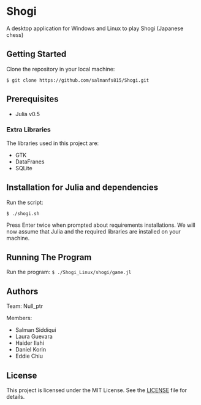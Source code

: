 # Shogi

A desktop application for Windows and Linux to play Shogi (Japanese chess)

## Getting Started

Clone the repository in your local machine:

`$ git clone https://github.com/salmanfs815/Shogi.git`

## Prerequisites

* Julia v0.5

### Extra Libraries

The libraries used in this project are:

* GTK
* DataFranes
* SQLite

## Installation for Julia and dependencies

Run the script:

`$ ./shogi.sh`

Press Enter twice when prompted about requirements installations. 
We will now assume that Julia and the required libraries are installed on your machine.

## Running The Program

Run the program:
`$ ./Shogi_Linux/shogi/game.jl`

## Authors

Team: Null_ptr

Members:
* Salman Siddiqui
* Laura Guevara
* Haider Ilahi
* Daniel Korin
* Eddie Chiu

## License

This project is licensed under the MIT License. See the [LICENSE](LICENSE) file for details.
